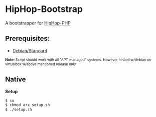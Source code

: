 HipHop-Bootstrap
=============

A bootstrapper for [HipHop-PHP](https://github.com/facebook/hiphop-php/)

Prerequisites:
-------------
* [Debian/Standard](http://cdimage.debian.org/debian-cd/current-live/i386/iso-hybrid/debian-live-6.0.3-i386-standard.iso) 

<span style="font-size: 0.8em;"><strong>Note:</strong> Script should work with all "APT-managed" systems. However, tested w/debian on virtualbox w/above mentioned release only</span>

Native
-------------

**Setup**

```bash
$ su
$ chmod a+x setup.sh
$ ./setup.sh
```